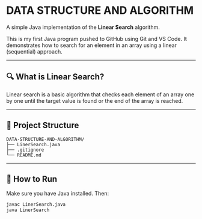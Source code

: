# DATA STRUCTURE AND ALGORITHM

A simple Java implementation of the **Linear Search** algorithm.

This is my first Java program pushed to GitHub using Git and VS Code. It demonstrates how to search for an element in an array using a linear (sequential) approach.

---

## 🔍 What is Linear Search?

Linear search is a basic algorithm that checks each element of an array one by one until the target value is found or the end of the array is reached.

---

## 📁 Project Structure

```text
DATA-STRUCTURE-AND-ALGORITHM/
├── LinerSearch.java       
├── .gitignore             
└── README.md              
```   


---

## 🚀 How to Run

Make sure you have Java installed. Then:

```bash
javac LinerSearch.java
java LinerSearch
